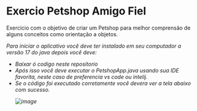 # Exercio Petshop Amigo Fiel
Exercicio com o objetivo de criar um Petshop para melhor comprensão de alguns conceitos como orientação a objetos.


<p>
   <i> Para iniciar o aplicativo você deve ter instalado em seu computador a versão 17 do java depois você deve: <i>
    <ul>
       <li> Baixar ó codigo neste repositorio
       </li>
       <li>
          Após isso você deve executar o PetshopApp.java usando sua IDE favorita, neste caso de preferencia
          vs code ou intelij.
       </li>
       <li>
        Se o código foi executado corretamente você devera ver a tela abaixo com sucesso.
             
</p>

![image](https://github.com/lion-hearth/exercio-PetshopAmigoFiel/assets/78951995/d5f7e4fd-ba77-4d3a-b03e-3d66e9a33d64)
